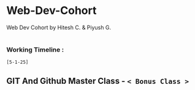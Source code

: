# Web-Dev-Cohort
Web Dev Cohort by Hitesh C. &amp; Piyush G.
<br>
<br>
### Working Timeline :

`[5-1-25]`
## GIT And Github Master Class - `< Bonus Class >`

